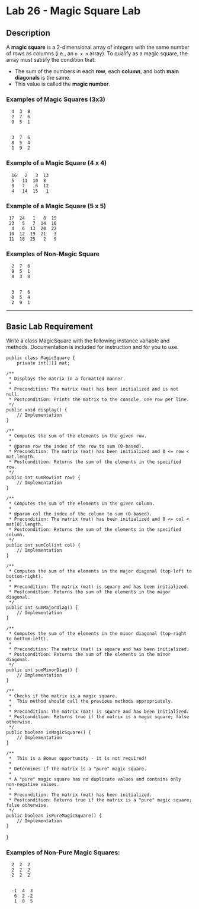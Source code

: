 # Lab 26 - Magic Square Lab

## Description

A **magic square** is a 2-dimensional array of integers with the same number of rows as columns (i.e., an `n x n` array). To qualify as a magic square, the array must satisfy the condition that:

- The sum of the numbers in each **row**, each **column**, and both **main diagonals** is the same.
- This value is called the **magic number**.

### Examples of Magic Squares (3x3)

      4  3  8
      2  7  6
      9  5  1


      3  7  6
      8  5  4
      1  9  2

###  Example of a Magic Square (4 x 4)

      16   2   3  13
      5   11  10  8
      9   7    6  12
      4   14  15   1

###  Example of a Magic Square (5 x 5)

     17  24   1   8  15
     23   5   7  14  16
      4   6  13  20  22
     10  12  19  21   3
     11  18  25   2   9


### Examples of Non-Magic Square

      2  7  6
      9  5  1
      4  3  8


      3  7  6
      8  5  4
      2  9  1


---

## Basic Lab Requirement
Write a class MagicSquare with the following instance variable and methods.  Documentation is included for instruction and for you to use.




    public class MagicSquare {
        private int[][] mat;

    /**
     * Displays the matrix in a formatted manner.
     * 
     * Precondition: The matrix (mat) has been initialized and is not null.
     * Postcondition: Prints the matrix to the console, one row per line.
     */
    public void display() {
        // Implementation
    }

    /**
     * Computes the sum of the elements in the given row.
     * 
     * @param row the index of the row to sum (0-based).
     * Precondition: The matrix (mat) has been initialized and 0 <= row < mat.length.
     * Postcondition: Returns the sum of the elements in the specified row.
     */
    public int sumRow(int row) {
        // Implementation
    }

    /**
     * Computes the sum of the elements in the given column.
     * 
     * @param col the index of the column to sum (0-based).
     * Precondition: The matrix (mat) has been initialized and 0 <= col < mat[0].length.
     * Postcondition: Returns the sum of the elements in the specified column.
     */
    public int sumCol(int col) {
        // Implementation
    }

    /**
     * Computes the sum of the elements in the major diagonal (top-left to bottom-right).
     * 
     * Precondition: The matrix (mat) is square and has been initialized.
     * Postcondition: Returns the sum of the elements in the major diagonal.
     */
    public int sumMajorDiag() {
        // Implementation
    }

    /**
     * Computes the sum of the elements in the minor diagonal (top-right to bottom-left).
     * 
     * Precondition: The matrix (mat) is square and has been initialized.
     * Postcondition: Returns the sum of the elements in the minor diagonal.
     */
    public int sumMinorDiag() {
        // Implementation
    }

    /**
     * Checks if the matrix is a magic square. 
     *  This method should call the previous methods appropriately.
     * 
     * Precondition: The matrix (mat) is square and has been initialized.
     * Postcondition: Returns true if the matrix is a magic square; false otherwise.
     */
    public boolean isMagicSquare() {
        // Implementation
    }

    /**
     *  This is a Bonus opportunity - it is not required!
     *
     * Determines if the matrix is a "pure" magic square.
     * 
     * A "pure" magic square has no duplicate values and contains only non-negative values.
     * 
     * Precondition: The matrix (mat) has been initialized.
     * Postcondition: Returns true if the matrix is a "pure" magic square; false otherwise.
     */
    public boolean isPureMagicSquare() {
        // Implementation
    }
}




### Examples of Non-Pure Magic Squares:

      2  2  2
      2  2  2
      2  2  2


      -1  4  3
       6  2 -2
       1  0  5

